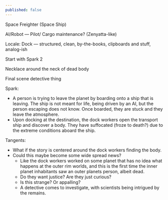```yaml
---
published: false
---
```


Space Freighter (Space Ship)

AI/Robot — Pilot/ Cargo maintenance? (Zenyatta-like)

Locale: Dock — structured, clean, by-the-books, clipboards and stuff, analog-ish

Start with Spark 2

Necklace around the neck of dead body

Final scene detective thing

Spark:

- A person is trying to leave the planet by boarding onto a ship that is leaving. The ship is not meant for life, being driven by an AI, but the person escaping does not know. Once boarded, they are stuck and they leave the atmosphere.
- Upon docking at the destination, the dock workers open the transport ship and discover a body. They have suffocated (froze to death?) due to the extreme conditions aboard the ship.

Tangents:

- What if the story is centered around the dock workers finding the body.
- Could this maybe become some wide spread news?
    - Like the dock workers worked on some planet that has no idea what happens at the outer rim worlds, and this is the first time the inner planet inhabitants saw an outer planets person, albeit dead.
    - Do they want justice? Are they just curious?
    - Is this strange? Or appalling?
    - A detective comes to investigate, with scientists being intrigued by the remains.
